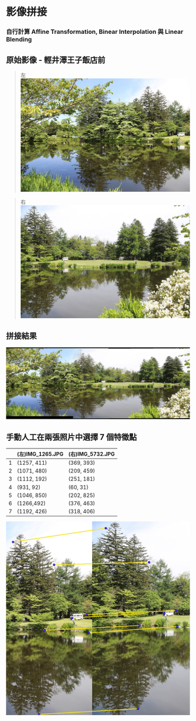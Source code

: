 # 影像拼接
### 自行計算 Affine Transformation, Binear Interpolation 與 Linear Blending

## 原始影像 - 輕井澤王子飯店前
> 左
![](https://github.com/elviselle/image_stitching/blob/master/.readme_imgs/IMG_1265.JPG)

> 右
![](https://github.com/elviselle/image_stitching/blob/master/.readme_imgs/IMG_5732.JPG)

## 拼接結果
![](https://github.com/elviselle/image_stitching/blob/master/.readme_imgs/merged.jpg)

## 手動人工在兩張照片中選擇 7 個特徵點
|     | (左)IMG_1265.JPG  | (右)IMG_5732.JPG |
| --- | ------------- | ------------- |
| 1 | (1257, 411)  | (369, 393) |
| 2 | (1071, 480)  | (209, 459) |
| 3 | (1112, 192)  | (251, 181) |
| 4 | (931, 92)    |  (60, 31)  |
| 5 | (1046, 850)  | (202, 825) |
| 6 | (1266,492)   | (376, 463) |
| 7 | (1192, 426)  | (318, 406) |

![](https://github.com/elviselle/image_stitching/blob/master/.readme_imgs/mapping_corp.png)


